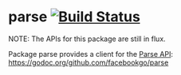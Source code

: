 parse [![Build Status](https://secure.travis-ci.org/facebookgo/go.parse.png)](https://travis-ci.org/facebookgo/parse)
=====

NOTE: The APIs for this package are still in flux.

Package parse provides a client for the [Parse API](https://parse.com/):
https://godoc.org/github.com/facebookgo/parse
